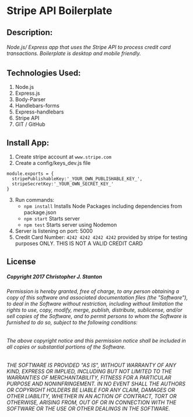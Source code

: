
# Stripe API Boilerplate

## Description:
###### Node.js/ Express app that uses the Stripe API to process credit card transactions.  Boilerplate is desktop and mobile friendly.


## Technologies Used:
  1. Node.js
  2. Express.js
  3. Body-Parser
  6. Handlebars-forms
  7. Express-handlebars
  8. Stripe API
  9. GIT / GitHub


## Install App:
1. Create stripe account at ``www.stripe.com``
2. Create a config/keys_dev.js file

  ````
  module.exports = {
    stripePublishableKey:'_YOUR_OWN_PUBLISHABLE_KEY_',
    stripeSecretKey:'_YOUR_OWN_SECRET_KEY_'
  }
  ````
3. Run commands:
    - `` npm install `` Installs Node Packages including dependencies from package.json
    - ``` npm start ``` Starts server
    - ``` npm test ``` Starts server using Nodemon
4. Server is listening on port: 5000
5. Credit Card Number: ``4242 4242 4242 4242`` provided by stripe for testing purposes ONLY.  THIS IS NOT A VALID CREDIT CARD


## License
##### Copyright 2017 Christopher J. Stanton

###### Permission is hereby granted, free of charge, to any person obtaining a copy of this software and associated documentation files (the "Software"), to deal in the Software without restriction, including without limitation the rights to use, copy, modify, merge, publish, distribute, sublicense, and/or sell copies of the Software, and to permit persons to whom the Software is furnished to do so, subject to the following conditions:

###### The above copyright notice and this permission notice shall be included in all copies or substantial portions of the Software.

###### THE SOFTWARE IS PROVIDED "AS IS", WITHOUT WARRANTY OF ANY KIND, EXPRESS OR IMPLIED, INCLUDING BUT NOT LIMITED TO THE WARRANTIES OF MERCHANTABILITY, FITNESS FOR A PARTICULAR PURPOSE AND NONINFRINGEMENT. IN NO EVENT SHALL THE AUTHORS OR COPYRIGHT HOLDERS BE LIABLE FOR ANY CLAIM, DAMAGES OR OTHER LIABILITY, WHETHER IN AN ACTION OF CONTRACT, TORT OR OTHERWISE, ARISING FROM, OUT OF OR IN CONNECTION WITH THE SOFTWARE OR THE USE OR OTHER DEALINGS IN THE SOFTWARE.
